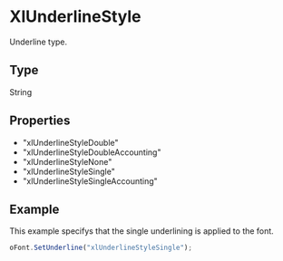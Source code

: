 # XlUnderlineStyle

Underline type.

## Type

String

## Properties

- "xlUnderlineStyleDouble" 
- "xlUnderlineStyleDoubleAccounting" 
- "xlUnderlineStyleNone" 
- "xlUnderlineStyleSingle" 
- "xlUnderlineStyleSingleAccounting"

## Example

This example specifys that the single underlining is applied to the font.

```javascript
oFont.SetUnderline("xlUnderlineStyleSingle");
```